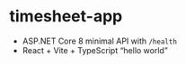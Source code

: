 # timesheet-app
- ASP.NET Core 8 minimal API with `/health`
- React + Vite + TypeScript “hello world”
